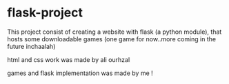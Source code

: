 # flask-project

This project consist of creating a website with flask (a python module), that hosts some downloadable games (one game for now..more coming in the future inchaalah)

html and css work was made by ali ourhzal

games and flask implementation was made by me !
